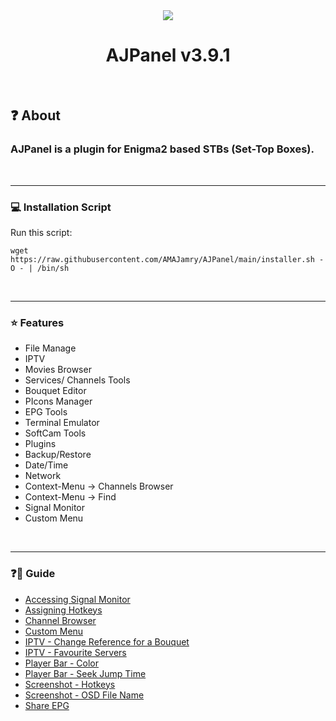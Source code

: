 <!-- ============== MAIN ============== -->
<div align="center"><img src="https://github.com/AMAJamry/AJPanel/assets/164648277/08fb2f4c-a792-4066-991c-0ba31366116f"></div>
<h1 align="center">AJPanel v3.9.1</h1>
<br>

## ❓ About
### AJPanel is a plugin for Enigma2 based STBs (Set-Top Boxes).

<br><hr>

<!-- ============== INSTALLATION ============== -->
### 💻 Installation Script
Run this script:
```
wget https://raw.githubusercontent.com/AMAJamry/AJPanel/main/installer.sh -O - | /bin/sh
```

<br><hr>

<!-- ============== FEATURE ============== -->

### ⭐ Features 

* File Manage
* IPTV
* Movies Browser
* Services/ Channels Tools
* Bouquet Editor
* PIcons Manager
* EPG Tools
* Terminal Emulator
* SoftCam Tools
* Plugins
* Backup/Restore
* Date/Time
* Network
* Context-Menu -> Channels Browser
* Context-Menu -> Find
* Signal Monitor
* Custom Menu

<br><hr>

<!-- ============== FEATURE ============== -->

### ❓📃 Guide
* [Accessing Signal Monitor](blob/main/help/AccessingSignalMonitor.jpg)
* [Assigning Hotkeys](help/AssigningHotkeys.jpg)
* [Channel Browser](help/ChannelBrowser.jpg)
* [Custom Menu](help/CustomMenu.jpg)
* [IPTV - Change Reference for a Bouquet](help/IPTV_ChangeReferenceforaBouquet.jpg)
* [IPTV - Favourite Servers](help/IPTV_FavouriteServers.jpg)
* [Player Bar - Color](help/PlayeBarColor.jpg)
* [Player Bar - Seek Jump Time](help/PlayerBar_SeekJumpTime.jpg)
* [Screenshot - Hotkeys](help/Screenshot_Hotkeys.jpg)
* [Screenshot - OSD File Name](help/Screenshot_OSDFileName.jpg)
* [Share EPG](help/ShareEPG.jpg)

